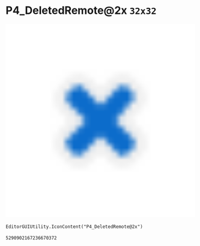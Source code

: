 # P4_DeletedRemote@2x `32x32`
<img src="/img/P4_DeletedRemote@2x.png" width=512 height=512>

``` CSharp
EditorGUIUtility.IconContent("P4_DeletedRemote@2x")
```
```
5290902167236670372
```
